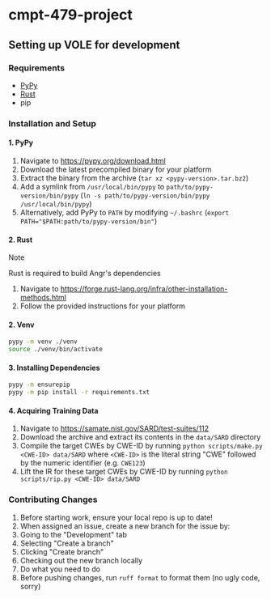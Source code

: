 # cmpt-479-project

## Setting up VOLE for development

### Requirements

- [PyPy](https://pypy.org)
- [Rust](https://www.rust-lang.org/)
- pip

### Installation and Setup

#### 1. PyPy

1. Navigate to https://pypy.org/download.html
2. Download the latest precompiled binary for your platform
3. Extract the binary from the archive (`tar xz <pypy-version>.tar.bz2`)
4. Add a symlink from `/usr/local/bin/pypy` to `path/to/pypy-version/bin/pypy` (`ln -s path/to/pypy-version/bin/pypy /usr/local/bin/pypy`)
  1. Alternatively, add PyPy to `PATH` by modifying `~/.bashrc` (`export PATH="$PATH:path/to/pypy-version/bin"`)

#### 2. Rust

> [!note]
> Rust is required to build Angr's dependencies

1. Navigate to https://forge.rust-lang.org/infra/other-installation-methods.html
2. Follow the provided instructions for your platform

#### 2. Venv

```bash
pypy -m venv ./venv
source ./venv/bin/activate
```

#### 3. Installing Dependencies

```bash
pypy -m ensurepip
pypy -m pip install -r requirements.txt
```

#### 4. Acquiring Training Data

1. Navigate to https://samate.nist.gov/SARD/test-suites/112
2. Download the archive and extract its contents in the `data/SARD` directory
3. Compile the target CWEs by CWE-ID by running `python scripts/make.py <CWE-ID> data/SARD` where `<CWE-ID>` is the literal string "CWE" followed by the numeric identifier (e.g. `CWE123`)
4. Lift the IR for these target CWEs by CWE-ID by running `python scripts/rip.py <CWE-ID> data/SARD`

### Contributing Changes

1. Before starting work, ensure your local repo is up to date!
2. When assigned an issue, create a new branch for the issue by:
  1. Going to the "Development" tab
  2. Selecting "Create a branch"
  3. Clicking "Create branch" 
  4. Checking out the new branch locally
3. Do what you need to do
4. Before pushing changes, run `ruff format` to format them (no ugly code, sorry)
